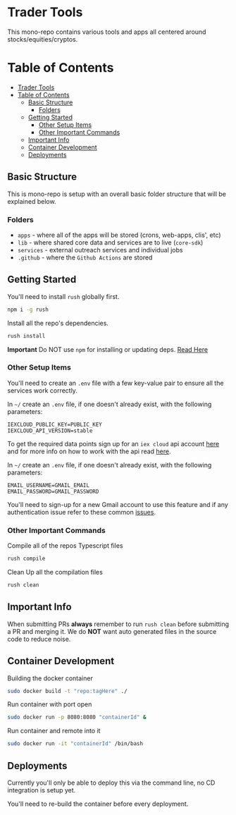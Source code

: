 # Trader Tools

This mono-repo contains various tools and apps all centered around stocks/equities/cryptos.

# Table of Contents
- [Trader Tools](#trader-tools)
- [Table of Contents](#table-of-contents)
  - [Basic Structure](#basic-structure)
    - [Folders](#folders)
  - [Getting Started](#getting-started)
    - [Other Setup Items](#other-setup-items)
    - [Other Important Commands](#other-important-commands)
  - [Important Info](#important-info)
  - [Container Development](#container-development)
  - [Deployments](#deployments)

## Basic Structure

This is mono-repo is setup with an overall basic folder structure that will be explained below.
### Folders

* `apps` - where all of the apps will be stored (crons, web-apps, clis', etc)
* `lib` - where shared core data and services are to live (`core-sdk`)
* `services` - external outreach services and individual jobs
* `.github` - where the `Github Actions` are stored

## Getting Started

You'll need to install `rush` globally first.

```bash
npm i -g rush
```

Install all the repo's dependencies.

```bash
rush install
```

**Important** Do NOT use `npm` for installing or updating deps. [Read Here](https://rushjs.io/pages/developer/new_developer/)

### Other Setup Items

You'll need to create an `.env` file with a few key-value pair to ensure all the services work correctly.

In `~/` create an `.env` file, if one doesn't already exist, with the following parameters:

```env
IEXCLOUD_PUBLIC_KEY=PUBLIC_KEY
IEXCLOUD_API_VERSION=stable
```

To get the required data points sign up for an `iex cloud` api account [here](https://iexcloud.io/) and for more info on how to work with the api read [here](https://intercom.help/iexcloud/en/articles/2851957-how-to-use-the-iex-cloud-api).

In `~/` create an `.env` file, if one doesn't already exist, with the following parameters:

```env
EMAIL_USERNAME=GMAIL_EMAIL
EMAIL_PASSWORD=GMAIL_PASSWORD
```
You'll need to sign-up for a new Gmail account to use this feature and if any authentication issue refer to these common [issues](https://github.com/alykoshin/gmail-send#preparation-step---configure-your-gmail-account).

### Other Important Commands

Compile all of the repos Typescript files

```bash
rush compile
```

Clean Up all the compilation files

```bash
rush clean
```

## Important Info

When submitting PRs **always** remember to run `rush clean` before submitting a PR and merging it. We do **NOT** want auto generated files in the source code to reduce noise.

## Container Development

Building the docker container

```bash
sudo docker build -t "repo:tagHere" ./
```

Run container with port open

```bash
sudo docker run -p 8080:8080 "containerId" &
```

Run container and remote into it

```bash
sudo docker run -it "containerId" /bin/bash
```

## Deployments

Currently you'll only be able to deploy this via the command line, no CD integration is setup yet.

You'll need to re-build the container before every deployment.
